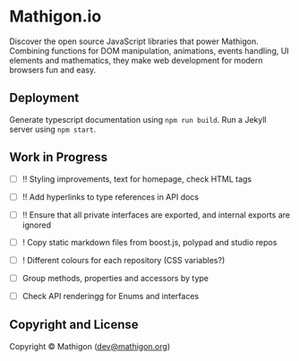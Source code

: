# Mathigon.io

Discover the open source JavaScript libraries that power Mathigon. Combining
functions for DOM manipulation, animations, events handling, UI elements and
mathematics, they make web development for modern browsers fun and easy.


## Deployment

Generate typescript documentation using `npm run build`.
Run a Jekyll server using `npm start`.


## Work in Progress

* [ ] !! Styling improvements, text for homepage, check HTML <head> tags
* [ ] !! Add hyperlinks to type references in API docs
* [ ] !! Ensure that all private interfaces are exported, and internal exports are ignored
* [ ] ! Copy static markdown files from boost.js, polypad and studio repos
* [ ] ! Different colours for each repository (CSS variables?)
* [ ] Group methods, properties and accessors by type
* [ ] Check API renderingg for Enums and interfaces


## Copyright and License

Copyright © Mathigon ([dev@mathigon.org](mailto:dev@mathigon.org))  
